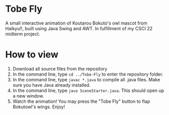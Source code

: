 # Tobe Fly
A small interactive animation of Koutarou Bokuto's owl mascot from Haikyu!!, built using Java Swing and AWT. In fulfillment of my CSCI 22 midterm project.

# How to view
1. Download all source files from the repository
2. In the command line, type `cd ../Tobe-Fly` to enter the repository folder.
3. In the command line, type `javac *.java` to compile all .java files. Make sure you have Java already installed.
4. In the command line, type `java SceneStarter.java`. This should open up a new window.
5. Watch the animation! You may press the "Tobe Fly" button to flap Bokutowl's wings. Enjoy!

